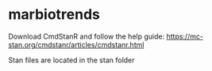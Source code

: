 # marbiotrends

Download CmdStanR and follow the help guide:
https://mc-stan.org/cmdstanr/articles/cmdstanr.html

Stan files are located in the stan folder
